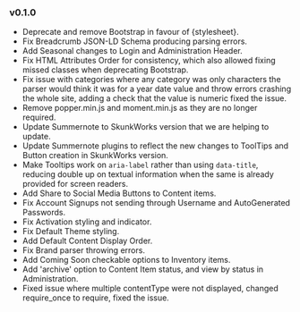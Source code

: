 ### v0.1.0
- Deprecate and remove Bootstrap in favour of {stylesheet}.
- Fix Breadcrumb JSON-LD Schema producing parsing errors.
- Add Seasonal changes to Login and Administration Header.
- Fix HTML Attributes Order for consistency, which also allowed fixing missed classes when deprecating Bootstrap.
- Fix issue with categories where any category was only characters the parser would think it was for a year date value and throw errors crashing the whole site, adding a check that the value is numeric fixed the issue.
- Remove popper.min.js and moment.min.js as they are no longer required.
- Update Summernote to SkunkWorks version that we are helping to update.
- Update Summernote plugins to reflect the new changes to ToolTips and Button creation in SkunkWorks version.
- Make Tooltips work on `aria-label` rather than using `data-title`, reducing double up on textual information when the same is already provided for screen readers.
- Add Share to Social Media Buttons to Content items.
- Fix Account Signups not sending through Username and AutoGenerated Passwords.
- Fix Activation styling and indicator.
- Fix Default Theme styling.
- Add Default Content Display Order.
- Fix Brand parser throwing errors.
- Add Coming Soon checkable options to Inventory items.
- Add 'archive' option to Content Item status, and view by status in Administration.
- Fixed issue where multiple contentType were not displayed, changed require_once to require, fixed the issue.
